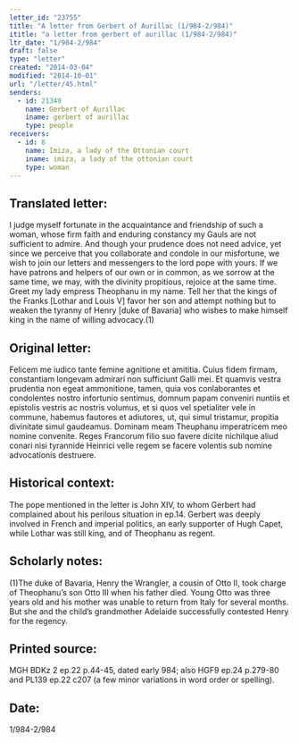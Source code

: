 ```yaml
---
letter_id: "23755"
title: "A letter from Gerbert of Aurillac (1/984-2/984)"
ititle: "a letter from gerbert of aurillac (1/984-2/984)"
ltr_date: "1/984-2/984"
draft: false
type: "letter"
created: "2014-03-04"
modified: "2014-10-01"
url: "/letter/45.html"
senders:
  - id: 21349
    name: Gerbert of Aurillac
    iname: gerbert of aurillac
    type: people
receivers:
  - id: 8
    name: Imiza, a lady of the Ottonian court
    iname: imiza, a lady of the ottonian court
    type: woman
---
```

<h2> Translated letter:</h2>I judge myself fortunate in the acquaintance and friendship of such a woman, whose firm faith and enduring constancy my Gauls are not sufficient to admire.  And though your prudence does not need advice, yet since we perceive that you collaborate and condole in our misfortune, we wish to join our letters and messengers to the lord pope with yours.  If we have patrons and helpers of our own or in common, as we sorrow at the same time, we may, with the divinity propitious, rejoice at the same time.  Greet my lady empress Theophanu in my name.  Tell her that the kings of the Franks [Lothar and Louis V] favor her son and attempt nothing but to weaken the tyranny of Henry [duke of Bavaria] who wishes to make himself king in the name of willing advocacy.(1)
<h2 class="mt-4"> Original letter:</h2>Felicem me iudico tante femine agnitione et amititia. Cuius fidem firmam, constantiam longevam admirari non sufficiunt Galli mei. Et quamvis vestra prudentia non egeat ammonitione, tamen, quia vos conlaborantes et condolentes nostro infortunio sentimus, domnum papam conveniri nuntiis et epistolis vestris ac nostris volumus, et si quos vel spetialiter vele in commune, habemus fautores et adiutores, ut, qui simul tristamur, propitia divinitate simul gaudeamus. Dominam meam Theuphanu imperatricem meo nomine convenite. Reges Francorum filio suo favere dicite nichilque aliud conari nisi tyrannide Heinrici velle regem se facere volentis sub nomine advocationis destruere.
<h2 class="mt-4"> Historical context:</h2>The pope mentioned in the letter is John XIV, to whom Gerbert had complained about his perilous situation in ep.14.  Gerbert was deeply involved in French and imperial politics, an early supporter of Hugh Capet, while Lothar was still king, and of Theophanu as regent.
<h2 class="mt-4"> Scholarly notes:</h2>(1)The duke of Bavaria, Henry the Wrangler, a cousin of Otto II, took charge of Theophanu’s son Otto III when his father died.  Young Otto was three years old and his mother was unable to return from Italy for several months.  But she and the child’s grandmother Adelaide successfully contested Henry for the regency.
<h2 class="mt-4"> Printed source:</h2>MGH BDKz 2 ep.22 p.44-45, dated early 984; also HGF9 ep.24 p.279-80 and PL139 ep.22 c207 (a few minor variations in word order or spelling).
<h2 class="mt-4"> Date:</h2>1/984-2/984